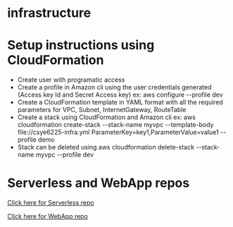 # infrastructure

# Setup instructions using CloudFormation

* Create user with programatic access
* Create a profile in Amazon cli using the user credentials generated (Access key Id and Secret Access key) ex: aws configure --profile dev
* Create a CloudFormation template in YAML format with all the required parameters for VPC, Subnet, InternetGateway, RouteTable
* Create a stack using CloudFormation and Amazon cli ex: aws cloudformation create-stack --stack-name myvpc --template-body file://csye6225-infra.yml ParameterKey=key1,ParameterValue=value1 --profile demo
* Stack can be deleted using aws cloudformation delete-stack --stack-name myvpc --profile dev 

# Serverless and WebApp repos

[Click here for Serverless repo](https://github.com/jayanth-neu/3-user-file-hosting-serverless)

[Click here for WebApp repo](https://github.com/jayanth-neu/1-user-file-hosting-webapp)

